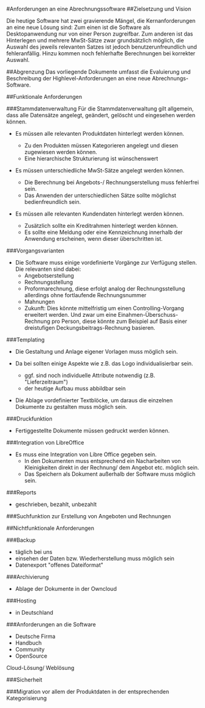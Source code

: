 #Anforderungen an eine Abrechnungssoftware
##Zielsetzung und Vision 

Die heutige Software hat zwei gravierende Mängel, die Kernanforderungen an eine neue Lösung sind:
Zum einen ist die Software als Desktopanwendung nur von einer Person zugreifbar.
Zum anderen ist das Hinterlegen und mehrere MwSt-Sätze zwar grundsätzlich möglich, die Auswahl des jeweils relevanten Satzes ist jedoch benutzerunfreundlich und fehleranfällig. Hinzu kommen noch fehlerhafte Berechnungen bei korrekter Auswahl.

##Abgrenzung
Das vorliegende Dokumente umfasst die Evaluierung und Beschreibung der Highlevel-Anforderungen an eine neue Abrechnungs-Software.


##Funktionale Anforderungen

###Stammdatenverwaltung
Für die Stammdatenverwaltung gilt allgemein, dass alle Datensätze angelegt, geändert, gelöscht und eingesehen werden können.

* Es müssen alle relevanten Produktdaten hinterlegt werden können.
    * Zu den Produkten müssen Kategorieren angelegt und diesen zugewiesen werden können.
    * Eine hierarchische Strukturierung ist wünschenswert

* Es müssen unterschiedliche MwSt-Sätze angelegt werden können.
    * Die Berechnung bei Angebots-/ Rechnungserstellung muss fehlerfrei sein.
    * Das Anwenden der unterschiedlichen Sätze sollte möglichst bedienfreundlich sein. 

* Es müssen alle relevanten Kundendaten hinterlegt werden können.
    * Zusätzlich sollte ein Kreditrahmen hinterlegt werden können. 
    * Es sollte eine Meldung oder eine Kennzeichnung innerhalb der Anwendung erscheinen, wenn dieser überschritten ist.

###Vorgangsvarianten
* Die Software muss einige vordefinierte Vorgänge zur Verfügung stellen. Die relevanten sind dabei:
    * Angebotserstellung
    * Rechnungsstellung
    * Proformarechnung, diese erfolgt analog der Rechnungsstellung allerdings ohne fortlaufende Rechnungsnummer
    * Mahnungen
    * Zukunft: Dies könnte mittelfristig um einen Controlling-Vorgang erweitert werden. Und zwar um eine  Einahmen-Überschuss-Rechnung pro Person, diese könnte zum Beispiel auf Basis einer dreistufigen Deckungsbeitrags-Rechnung basieren.
    
###Templating
* Die Gestaltung und Anlage eigener Vorlagen muss möglich sein. 
* Da bei sollten einige Aspekte wie z.B. das Logo individualisierbar sein.
    * ggf. sind noch individuelle Attribute notwendig (z.B. "Lieferzeitraum")
    * der heutige Aufbau muss abbildbar sein
    
* Die Ablage vordefinierter Textblöcke, um daraus die einzelnen Dokumente zu gestalten muss möglich sein.

###Druckfunktion 
* Fertiggestellte Dokumente müssen gedruckt werden können.


###Integration von LibreOffice
* Es muss eine Integration von Libre Office gegeben sein.
    * In den Dokumenten muss entsprechend ein Nacharbeiten von Kleinigkeiten direkt in der Rechnung/ dem Angebot etc. möglich sein.
    * Das Speichern als Dokument außerhalb der Software muss möglich sein.

###Reports
- geschrieben, bezahlt, unbezahlt


###Suchfunktion
zur Erstellung von Angeboten und Rechnungen 

##Nichtfunktionale Anforderungen

###Backup
* täglich bei uns 
* einsehen der Daten bzw. Wiederherstellung muss möglich sein
* Datenexport "offenes Dateiformat"

###Archivierung
* Ablage der Dokumente in der Owncloud

###Hosting
* in Deutschland

###Anforderungen an die Software
* Deutsche Firma
* Handbuch
* Community
* OpenSource

Cloud-Lösung/ Weblösung

###Sicherheit


###Migration
vor allem der Produktdaten in der entsprechenden Kategorisierung

